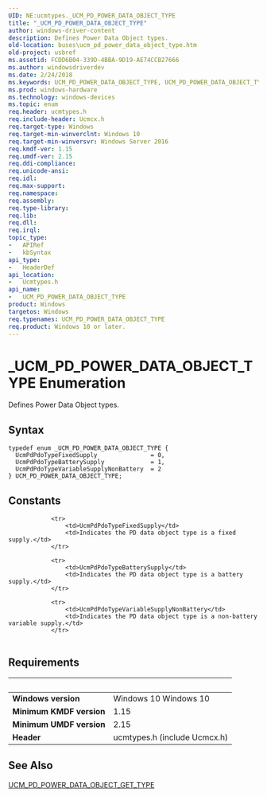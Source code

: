 ```yaml
---
UID: NE:ucmtypes._UCM_PD_POWER_DATA_OBJECT_TYPE
title: "_UCM_PD_POWER_DATA_OBJECT_TYPE"
author: windows-driver-content
description: Defines Power Data Object types.
old-location: buses\ucm_pd_power_data_object_type.htm
old-project: usbref
ms.assetid: FCDD6B04-339D-4BBA-9D19-AE74CCB27666
ms.author: windowsdriverdev
ms.date: 2/24/2018
ms.keywords: UCM_PD_POWER_DATA_OBJECT_TYPE, UCM_PD_POWER_DATA_OBJECT_TYPE enumeration [Buses], UcmPdPdoTypeBatterySupply, UcmPdPdoTypeFixedSupply, UcmPdPdoTypeVariableSupplyNonBattery, _UCM_PD_POWER_DATA_OBJECT_TYPE, buses.ucm_pd_power_data_object_type, ucmtypes/UCM_PD_POWER_DATA_OBJECT_TYPE, ucmtypes/UcmPdPdoTypeBatterySupply, ucmtypes/UcmPdPdoTypeFixedSupply, ucmtypes/UcmPdPdoTypeVariableSupplyNonBattery
ms.prod: windows-hardware
ms.technology: windows-devices
ms.topic: enum
req.header: ucmtypes.h
req.include-header: Ucmcx.h
req.target-type: Windows
req.target-min-winverclnt: Windows 10
req.target-min-winversvr: Windows Server 2016
req.kmdf-ver: 1.15
req.umdf-ver: 2.15
req.ddi-compliance: 
req.unicode-ansi: 
req.idl: 
req.max-support: 
req.namespace: 
req.assembly: 
req.type-library: 
req.lib: 
req.dll: 
req.irql: 
topic_type:
-	APIRef
-	kbSyntax
api_type:
-	HeaderDef
api_location:
-	Ucmtypes.h
api_name:
-	UCM_PD_POWER_DATA_OBJECT_TYPE
product: Windows
targetos: Windows
req.typenames: UCM_PD_POWER_DATA_OBJECT_TYPE
req.product: Windows 10 or later.
---
```


# _UCM_PD_POWER_DATA_OBJECT_TYPE Enumeration
Defines Power Data Object types.

## Syntax
````
typedef enum _UCM_PD_POWER_DATA_OBJECT_TYPE { 
  UcmPdPdoTypeFixedSupply               = 0,
  UcmPdPdoTypeBatterySupply             = 1,
  UcmPdPdoTypeVariableSupplyNonBattery  = 2
} UCM_PD_POWER_DATA_OBJECT_TYPE;
````

## Constants

<table>
            
                <tr>
                    <td>UcmPdPdoTypeFixedSupply</td>
                    <td>Indicates the PD data object type is a fixed supply.</td>
                </tr>
            
                <tr>
                    <td>UcmPdPdoTypeBatterySupply</td>
                    <td>Indicates the PD data object type is a battery supply.</td>
                </tr>
            
                <tr>
                    <td>UcmPdPdoTypeVariableSupplyNonBattery</td>
                    <td>Indicates the PD data object type is a non-battery variable supply.</td>
                </tr>
</table>


## Requirements
| &nbsp; | &nbsp; |
| ---- |:---- |
| **Windows version** | Windows 10 Windows 10 |
| **Minimum KMDF version** | 1.15 |
| **Minimum UMDF version** | 2.15 |
| **Header** | ucmtypes.h (include Ucmcx.h) |

## See Also

<a href="..\ucmtypes\nf-ucmtypes-ucm_pd_power_data_object_get_type.md">UCM_PD_POWER_DATA_OBJECT_GET_TYPE</a>